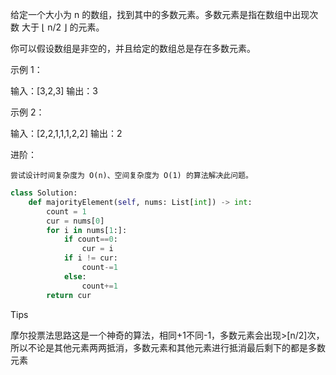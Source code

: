 给定一个大小为 n 的数组，找到其中的多数元素。多数元素是指在数组中出现次数 大于 ⌊ n/2 ⌋ 的元素。

你可以假设数组是非空的，并且给定的数组总是存在多数元素。

 

示例 1：

输入：[3,2,3]
输出：3

示例 2：

输入：[2,2,1,1,1,2,2]
输出：2

 

进阶：

    尝试设计时间复杂度为 O(n)、空间复杂度为 O(1) 的算法解决此问题。



```python
class Solution:
    def majorityElement(self, nums: List[int]) -> int:
        count = 1
        cur = nums[0]
        for i in nums[1:]:
            if count==0:
                cur = i 
            if i != cur:
                count-=1
            else:
                count+=1
        return cur
```



Tips

摩尔投票法思路这是一个神奇的算法，相同+1不同-1，多数元素会出现>[n/2]次，所以不论是其他元素两两抵消，多数元素和其他元素进行抵消最后剩下的都是多数元素

